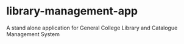 # library-management-app
A stand alone application for General College Library and Catalogue Management System
